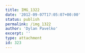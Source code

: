 ```yaml
---
title: IMG_1322
date: '2012-09-07T17:05:07+00:00'
status: publish
permalink: /img_1322
author: 'Dylan Pavelko'
excerpt: ''
type: attachment
id: 323
---
```

<!DOCTYPE html PUBLIC "-//W3C//DTD HTML 4.0 Transitional//EN" "http://www.w3.org/TR/REC-html40/loose.dtd">
<?xml encoding="UTF-8">

